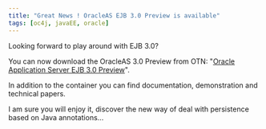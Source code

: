 ```yaml
---
title: "Great News ! OracleAS EJB 3.0 Preview is available"
tags: [oc4j, javaEE, oracle]
---
```

Looking forward to play around with EJB 3.0?

You can now download the OracleAS 3.0 Preview from OTN:
"[Oracle Application Server EJB 3.0 Preview](http://www.oracle.com/technology/tech/java/ejb30.html)".

In addition to the container you can find documentation, demonstration and technical papers.

I am sure you will enjoy it, discover the new way of deal with persistence based on Java annotations...
